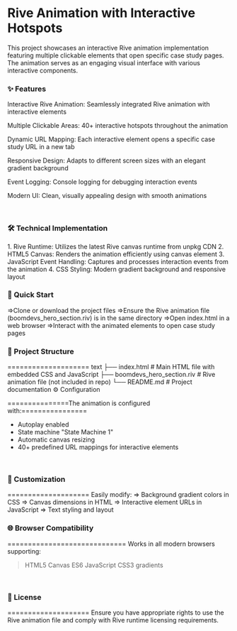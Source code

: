 <h1>Rive Animation with Interactive Hotspots</h1>
This project showcases an interactive Rive animation implementation featuring multiple clickable elements that open specific case study pages. The animation serves as an engaging visual interface with various interactive components.

<h3>✨ Features</h3>
Interactive Rive Animation: Seamlessly integrated Rive animation with interactive elements

Multiple Clickable Areas: 40+ interactive hotspots throughout the animation

Dynamic URL Mapping: Each interactive element opens a specific case study URL in a new tab

Responsive Design: Adapts to different screen sizes with an elegant gradient background

Event Logging: Console logging for debugging interaction events

Modern UI: Clean, visually appealing design with smooth animations

<br>
<h3>🛠️ Technical Implementation</h3>
1. Rive Runtime: Utilizes the latest Rive canvas runtime from unpkg CDN
2. HTML5 Canvas: Renders the animation efficiently using canvas element
3. JavaScript Event Handling: Captures and processes interaction events from the animation
4. CSS Styling: Modern gradient background and responsive layout
<br>

<h3>🚀 Quick Start</h3>
=>Clone or download the project files
=>Ensure the Rive animation file (boomdevs_hero_section.riv) is in the same directory
=>Open index.html in a web browser
=>Interact with the animated elements to open case study pages
<br>

<h3>📁 Project Structure</h3>
====================
text
├── index.html                 # Main HTML file with embedded CSS and JavaScript
├── boomdevs_hero_section.riv  # Rive animation file (not included in repo)
└── README.md                  # Project documentation
⚙️ Configuration

===============The animation is configured with:================

* Autoplay enabled
* State machine "State Machine 1"
* Automatic canvas resizing
* 40+ predefined URL mappings for interactive elements
<br>

<h3>🎨 Customization</h3>
====================
Easily modify:
  => Background gradient colors in CSS
  => Canvas dimensions in HTML
  => Interactive element URLs in JavaScript
  => Text styling and layout
<br>

<h3>🌐 Browser Compatibility</h3>
=============================
Works in all modern browsers supporting:

> HTML5 Canvas
> ES6 JavaScript
> CSS3 gradients


<br>
<h3>📝 License</h3>
====================
Ensure you have appropriate rights to use the Rive animation file and comply with Rive runtime licensing requirements.
